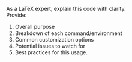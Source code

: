As a LaTeX expert, explain this code with clarity.  
Provide:

1. Overall purpose
2. Breakdown of each command/environment
3. Common customization options
4. Potential issues to watch for
5. Best practices for this usage.
